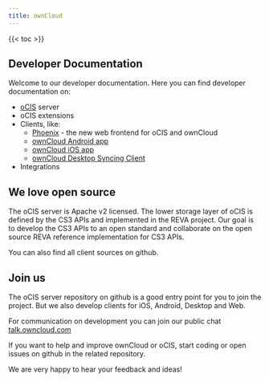 ```yaml
---
title: ownCloud
---
```


{{< toc >}}

## Developer Documentation

Welcome to our developer documentation. Here you can find developer documentation on:

- [oCIS](https://owncloud.github.io/ocis/) server
- oCIS extensions
- Clients, like:
    - [Phoenix](https://github.com/owncloud/phoenix) - the new web frontend for oCIS and ownCloud
    - [ownCloud Android app](https://github.com/owncloud/android)
    - [ownCloud iOS app](https://github.com/owncloud/ios-app)
    - [ownCloud Desktop Syncing Client](https://github.com/owncloud/client)
- Integrations

## We love open source

The oCIS server is Apache v2 licensed.
The lower storage layer of oCIS is defined by the CS3 APIs and implemented in the REVA project. Our goal is to develop the CS3 APIs to an open standard and collaborate on the open source REVA reference implementation for CS3 APIs.

You can also find all client sources on github.

## Join us

The oCIS server repository on github is a good entry point for you to join the project. But we also develop clients for iOS, Android, Desktop and Web.

For communication on development you can join our public chat [talk.owncloud.com](https://talk.owncloud.com)

If you want to help and improve ownCloud or oCIS, start coding or open issues on github in the related repository.

We are very happy to hear your feedback and ideas!

